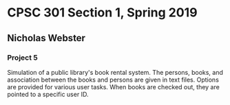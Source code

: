 # CPSC 301 Section 1, Spring 2019

## Nicholas Webster

### Project 5
Simulation of a public library's book rental system. The persons, books, and association between the books and persons are given in text files. Options are provided for various user tasks. When books are checked out, they are pointed to a specific user ID. 

